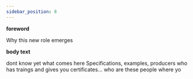 ```yaml
---
sidebar_position: 8
---
```


  **foreword**

  Why this new role emerges

  

  **body text**

  dont know yet what comes here Specifications, examples, producers who has traings and gives you certificates... who are these people where yo 
